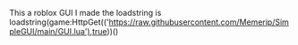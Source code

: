 This a roblox GUI I made the loadstring is loadstring(game:HttpGet(('https://raw.githubusercontent.com/Memerip/SimpleGUI/main/GUI.lua'),true))()
